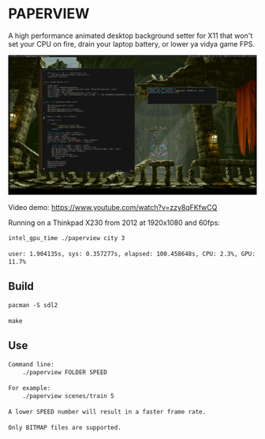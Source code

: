 # PAPERVIEW 

A high performance animated desktop background setter for X11 that won't set your CPU on fire,
drain your laptop battery, or lower ya vidya game FPS.

![](screenshot.png)

Video demo: https://www.youtube.com/watch?v=zzy8qFKfwCQ

Running on a Thinkpad X230 from 2012 at 1920x1080 and 60fps:

    intel_gpu_time ./paperview city 3

    user: 1.904135s, sys: 0.357277s, elapsed: 100.458648s, CPU: 2.3%, GPU: 11.7%

## Build

    pacman -S sdl2

    make

## Use

    Command line:
        ./paperview FOLDER SPEED

    For example:
        ./paperview scenes/train 5

    A lower SPEED number will result in a faster frame rate.

    Only BITMAP files are supported.
